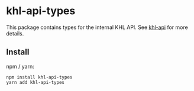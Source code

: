 # khl-api-types

This package contains types for the internal KHL API. See [khl-api](https://github.com/shayypy/khl-api) for more details.

## Install

npm / yarn:

```
npm install khl-api-types
yarn add khl-api-types
```
